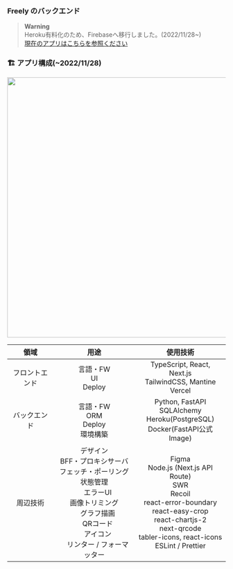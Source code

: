 ### Freely のバックエンド

>**Warning** <br />
>Heroku有料化のため、Firebaseへ移行しました。(2022/11/28~) <br />
>[現在のアプリはこちらを参照ください](https://github.com/Masaya-Matsushita/freely-frontend)


### 🏗 アプリ構成(~2022/11/28)
<img src="https://user-images.githubusercontent.com/97160510/197398576-e0150a21-61ca-4b86-a705-9d64e55d375c.png" width="600px" />

|領域|用途|使用技術|
|:---:|:---:|:---:|
|フロントエンド|言語・FW <br /> UI <br /> Deploy|TypeScript, React, Next.js <br /> TailwindCSS, Mantine <br /> Vercel|
|バックエンド|言語・FW <br /> ORM <br /> Deploy <br /> 環境構築|Python, FastAPI <br /> SQLAlchemy <br /> Heroku(PostgreSQL) <br /> Docker(FastAPI公式Image)|
|周辺技術|デザイン <br /> BFF・プロキシサーバ <br /> フェッチ・ポーリング <br /> 状態管理 <br />　エラーUI <br /> 画像トリミング <br />　グラフ描画 <br />　QRコード <br />　アイコン <br />　リンター / フォーマッター |Figma <br /> Node.js (Next.js API Route) <br /> SWR <br /> Recoil <br /> react-error-boundary <br /> react-easy-crop <br /> react-chartjs-2 <br /> next-qrcode <br /> tabler-icons, react-icons <br /> ESLint / Prettier |
<br />
